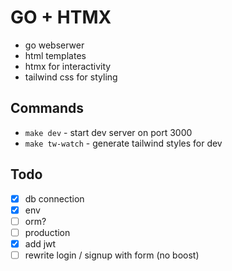 # GO + HTMX

- go webserwer
- html templates
- htmx for interactivity
- tailwind css for styling

## Commands

- `make dev` - start dev server on port 3000
- `make tw-watch` - generate tailwind styles for dev

## Todo

- [x] db connection
- [x] env
- [ ] orm?
- [ ] production
- [x] add jwt
- [ ] rewrite login / signup with form (no boost)
